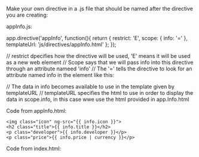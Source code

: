 Make your own directive in a .js file that should be named after the directive you are creating:

appInfo.js:


app.directive('appInfo', function(){
    return {
        restrict: 'E',
        scope: {
            info: '='
        },
        templateUrl: 'js/directives/appInfo.html'
    };
});

// restrict dpecifies how the directive will be used, 'E' means it will be used as a new web element
// Scope says that we will pass info into this directive through an attribute nameed 'info'
// The '=' tells the directive to look for an attribute named info in the <app-info> element like this:

<app-info info="Example"></app-info>

// The data in info becomes available to use in the template given by templateURL
// templateURL specifies the html to use in order to display the data in scope.info, in this case wwe use the html provided in app.Info.html

Code from appInfo.html:


    <img class="icon" ng-src="{{ info.icon }}">
    <h2 class="title">{{ info.title }}</h2>
    <p class="developer">{{ info.developer }}</p>
    <p class="price">{{ info.price | currency }}</p>


Code from index.html:


<div class="main" ng-controller="MainController">
    <div class="container">
        <div class="card">
            <app-info info="Some Item"></app-info>
        </div>
    </div>
</div>
